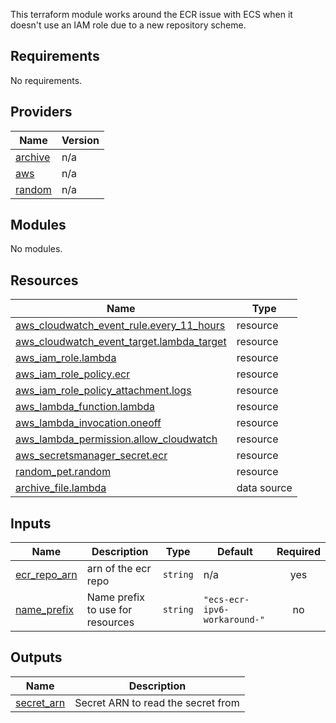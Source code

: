 This terraform module works around the ECR issue with ECS when it doesn't use an IAM role due to a new repository scheme.

<!-- BEGIN_TF_DOCS -->
## Requirements

No requirements.

## Providers

| Name | Version |
|------|---------|
| <a name="provider_archive"></a> [archive](#provider\_archive) | n/a |
| <a name="provider_aws"></a> [aws](#provider\_aws) | n/a |
| <a name="provider_random"></a> [random](#provider\_random) | n/a |

## Modules

No modules.

## Resources

| Name | Type |
|------|------|
| [aws_cloudwatch_event_rule.every_11_hours](https://registry.terraform.io/providers/hashicorp/aws/latest/docs/resources/cloudwatch_event_rule) | resource |
| [aws_cloudwatch_event_target.lambda_target](https://registry.terraform.io/providers/hashicorp/aws/latest/docs/resources/cloudwatch_event_target) | resource |
| [aws_iam_role.lambda](https://registry.terraform.io/providers/hashicorp/aws/latest/docs/resources/iam_role) | resource |
| [aws_iam_role_policy.ecr](https://registry.terraform.io/providers/hashicorp/aws/latest/docs/resources/iam_role_policy) | resource |
| [aws_iam_role_policy_attachment.logs](https://registry.terraform.io/providers/hashicorp/aws/latest/docs/resources/iam_role_policy_attachment) | resource |
| [aws_lambda_function.lambda](https://registry.terraform.io/providers/hashicorp/aws/latest/docs/resources/lambda_function) | resource |
| [aws_lambda_invocation.oneoff](https://registry.terraform.io/providers/hashicorp/aws/latest/docs/resources/lambda_invocation) | resource |
| [aws_lambda_permission.allow_cloudwatch](https://registry.terraform.io/providers/hashicorp/aws/latest/docs/resources/lambda_permission) | resource |
| [aws_secretsmanager_secret.ecr](https://registry.terraform.io/providers/hashicorp/aws/latest/docs/resources/secretsmanager_secret) | resource |
| [random_pet.random](https://registry.terraform.io/providers/hashicorp/random/latest/docs/resources/pet) | resource |
| [archive_file.lambda](https://registry.terraform.io/providers/hashicorp/archive/latest/docs/data-sources/file) | data source |

## Inputs

| Name | Description | Type | Default | Required |
|------|-------------|------|---------|:--------:|
| <a name="input_ecr_repo_arn"></a> [ecr\_repo\_arn](#input\_ecr\_repo\_arn) | arn of the ecr repo | `string` | n/a | yes |
| <a name="input_name_prefix"></a> [name\_prefix](#input\_name\_prefix) | Name prefix to use for resources | `string` | `"ecs-ecr-ipv6-workaround-"` | no |

## Outputs

| Name | Description |
|------|-------------|
| <a name="output_secret_arn"></a> [secret\_arn](#output\_secret\_arn) | Secret ARN to read the secret from |
<!-- END_TF_DOCS -->
